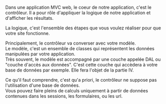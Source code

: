 Dans une application MVC web, le coeur de notre application, c'est le contrôleur. Il a pour rôle d'appliquer la logique de notre application et d'afficher les résultats.

La logique, c'est l'ensemble des étapes que vous voulez réaliser pour que votre site fonctionne.

Principalement, le contrôleur va converser avec votre modèle.  
Le modèle, c'est un ensemble de classes qui représentent les données manipulées par votre application.  
Très souvent, le modèle est accompagné par une couche appelée DAL ou "couche d'accès aux données". C'est cette couche qui accèdera à votre base de données par exemple. Elle fera l'objet de la partie IV.

Ce qu'il faut comprendre, c'est qu'a priori, le contrôleur ne suppose pas l'utilisation d'une base de données.  
Vous pouvez faire pleins de calculs uniquement à partir de données contenues dans les sessions, les formulaires, ou les url.